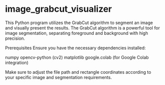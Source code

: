 # image_grabcut_visualizer

This Python program utilizes the GrabCut algorithm to segment an image and visually present the results. The GrabCut algorithm is a powerful tool for image segmentation, separating foreground and background with high precision.

Prerequisites
Ensure you have the necessary dependencies installed:

numpy
opencv-python (cv2)
matplotlib
google.colab (for Google Colab integration)

Make sure to adjust the file path and rectangle coordinates according to your specific image and segmentation requirements.
